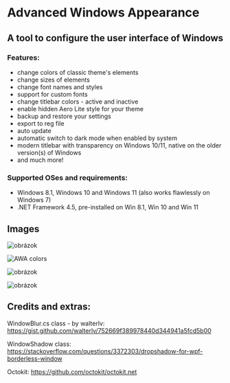 # Advanced Windows Appearance

## A tool to configure the user interface of Windows

### Features:
- change colors of classic theme's elements
- change sizes of elements
- change font names and styles
- support for custom fonts
- change titlebar colors - active and inactive
- enable hidden Aero Lite style for your theme
- backup and restore your settings
- export to reg file
- auto update
- automatic switch to dark mode when enabled by system
- modern titlebar with transparency on Windows 10/11, native on the older version(s) of Windows
- and much more!


### Supported OSes and requirements:
- Windows 8.1, Windows 10 and Windows 11 (also works flawlessly on Windows 7)
- .NET Framework 4.5, pre-installed on Win 8.1, Win 10 and Win 11

## Images

![obrázok](https://user-images.githubusercontent.com/74670743/154768557-e3b1c987-eb5d-4377-bb6f-a91dbcf58ab6.png)

![AWA colors](https://user-images.githubusercontent.com/74670743/154767981-cbf717be-37fb-419b-8a73-80ef7de22c57.png)

![obrázok](https://user-images.githubusercontent.com/74670743/158037633-b3dfe3fb-73db-471a-9d45-7b362ffb72c3.png)

![obrázok](https://user-images.githubusercontent.com/74670743/158037661-87cc94bd-df9c-4a64-b38c-c1422d8c02ee.png)



## Credits and extras:

WindowBlur.cs class - by walterlv: https://gist.github.com/walterlv/752669f389978440d344941a5fcd5b00

WindowShadow class: https://stackoverflow.com/questions/3372303/dropshadow-for-wpf-borderless-window

Octokit: https://github.com/octokit/octokit.net
